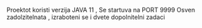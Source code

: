 Proektot koristi verzija JAVA 11 ,
Se startuva na PORT 9999
Osven zadolzitelnata , izraboteni se i dvete dopolnitelni zadaci

